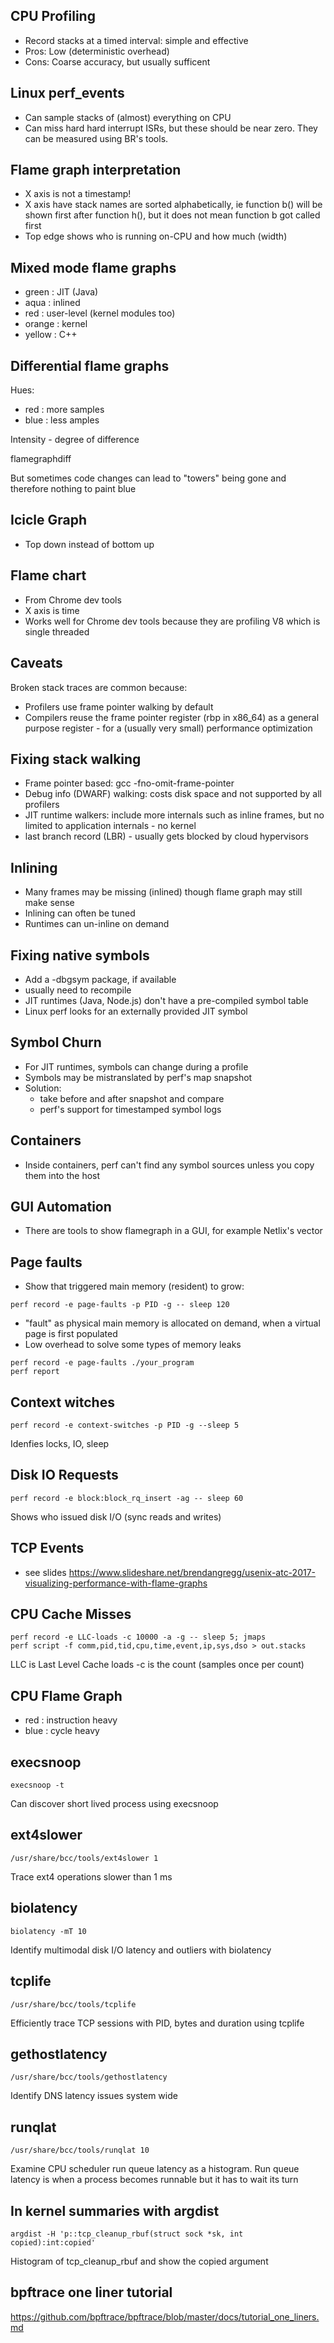 ## CPU Profiling
- Record stacks at a timed interval: simple and effective
- Pros: Low (deterministic overhead)
- Cons: Coarse accuracy, but usually sufficent

## Linux perf_events
- Can sample stacks of (almost) everything on CPU
- Can miss hard hard interrupt ISRs, but these should be near zero. They
can be measured using BR's tools. 

## Flame graph interpretation
- X axis is not a timestamp! 
- X axis have stack names are sorted alphabetically, ie function b() will be shown first after
function h(), but it does not mean function b got called first
- Top edge shows who is running on-CPU and how much (width)

## Mixed mode flame graphs
- green : JIT (Java)
- aqua : inlined
- red : user-level (kernel modules too)
- orange : kernel
- yellow : C++

## Differential flame graphs
Hues:
- red : more samples
- blue : less amples

Intensity - degree of difference

flamegraphdiff

But sometimes code changes can lead to "towers" being gone and therefore nothing
to paint blue

## Icicle Graph
- Top down instead of bottom up

## Flame chart
- From Chrome dev tools 
- X axis is time
- Works well for Chrome dev tools because they are profiling V8 which is single threaded

## Caveats
Broken stack traces are common because: 
- Profilers use frame pointer walking by default
- Compilers reuse the frame pointer register (rbp in  x86_64) as a general purpose register -
for a (usually very small) performance optimization

## Fixing stack walking
- Frame pointer based: gcc -fno-omit-frame-pointer
- Debug info (DWARF) walking: costs disk space and not supported by all profilers
- JIT runtime walkers: include more internals such as inline frames, but no limited
to application internals - no kernel
- last branch record (LBR) - usually gets blocked by cloud hypervisors

## Inlining
- Many frames may be missing (inlined) though flame graph may still make sense
- Inlining can often be tuned
- Runtimes can un-inline on demand

## Fixing native symbols
- Add a -dbgsym package, if available
- usually need to recompile
- JIT runtimes (Java, Node.js) don't have a pre-compiled symbol table
- Linux perf looks for an externally provided JIT symbol

## Symbol Churn
- For JIT runtimes, symbols can change during a profile
- Symbols may be mistranslated by perf's map snapshot
- Solution: 
    - take before and after snapshot and compare
    - perf's support for timestamped symbol logs

## Containers
- Inside containers, perf can't find any symbol sources unless you copy them into the host

## GUI Automation
- There are tools to show flamegraph in a GUI, for example Netlix's vector

## Page faults
- Show that triggered main memory (resident) to grow:
```
perf record -e page-faults -p PID -g -- sleep 120
```
- "fault" as physical main memory is allocated on demand, when a virtual page
is first populated
- Low overhead to solve some types of memory leaks
```
perf record -e page-faults ./your_program
perf report
```

## Context witches
```
perf record -e context-switches -p PID -g --sleep 5
```
Idenfies locks, IO, sleep

## Disk IO Requests
```
perf record -e block:block_rq_insert -ag -- sleep 60
```
Shows who issued disk I/O (sync reads and writes)

## TCP Events
- see slides https://www.slideshare.net/brendangregg/usenix-atc-2017-visualizing-performance-with-flame-graphs

## CPU Cache Misses
```
perf record -e LLC-loads -c 10000 -a -g -- sleep 5; jmaps
perf script -f comm,pid,tid,cpu,time,event,ip,sys,dso > out.stacks
```
LLC is Last Level Cache loads
-c is the count (samples once per count)

## CPU Flame Graph
- red : instruction heavy
- blue : cycle heavy

## execsnoop
```
execsnoop -t
```
Can discover short lived process using execsnoop

## ext4slower
```
/usr/share/bcc/tools/ext4slower 1
```
Trace ext4 operations slower than 1 ms

## biolatency
```
biolatency -mT 10
```
Identify multimodal disk I/O latency and outliers with biolatency

## tcplife
```
/usr/share/bcc/tools/tcplife
```
Efficiently trace TCP sessions with PID, bytes and duration using tcplife

## gethostlatency
```
/usr/share/bcc/tools/gethostlatency
```
Identify DNS latency issues system wide

## runqlat
```
/usr/share/bcc/tools/runqlat 10
```
Examine CPU scheduler run queue latency as a histogram.
Run queue latency is when a process becomes runnable but it has to wait its turn

## In kernel summaries with argdist
```
argdist -H 'p::tcp_cleanup_rbuf(struct sock *sk, int copied):int:copied'
```
Histogram of tcp_cleanup_rbuf and show the copied argument

## bpftrace one liner tutorial

https://github.com/bpftrace/bpftrace/blob/master/docs/tutorial_one_liners.md
